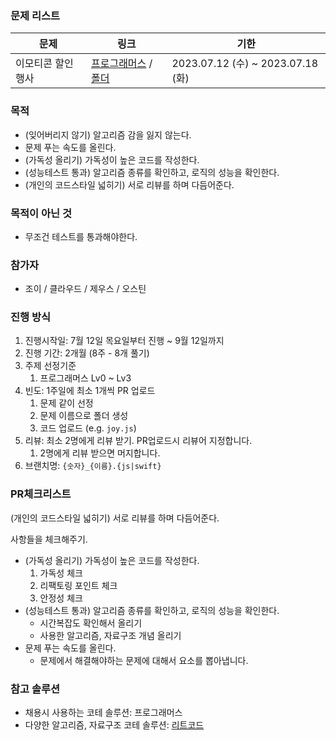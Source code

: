 ### 문제 리스트

| 문제              | 링크                                                                                                     | 기한                              |
| ----------------- | -------------------------------------------------------------------------------------------------------- | --------------------------------- |
| 이모티콘 할인행사 | [프로그래머스](https://school.programmers.co.kr/learn/courses/30/lessons/150368) / [폴더](/01/README.md) | 2023.07.12 (수) ~ 2023.07.18 (화) |

### 목적

- (잊어버리지 않기) 알고리즘 감을 잃지 않는다.
- 문제 푸는 속도를 올린다.
- (가독성 올리기) 가독성이 높은 코드를 작성한다.
- (성능테스트 통과) 알고리즘 종류를 확인하고, 로직의 성능을 확인한다.
- (개인의 코드스타일 넓히기) 서로 리뷰를 하며 다듬어준다.

### 목적이 아닌 것

- 무조건 테스트를 통과해야한다.


### 참가자

- 조이 / 클라우드 / 제우스 / 오스틴

### 진행 방식

1. 진행시작일: 7월 12일 목요일부터 진행 ~ 9월 12일까지
2. 진행 기간: 2개월 (8주 - 8개 풀기)
3. 주제 선정기준
   1. 프로그래머스 Lv0 ~ Lv3
4. 빈도: 1주일에 최소 1개씩 PR 업로드
   1. 문제 같이 선정
   2. 문제 이름으로 폴더 생성
   3. 코드 업로드 (e.g. `joy.js`)
5. 리뷰: 최소 2명에게 리뷰 받기. PR업로드시 리뷰어 지정합니다.
   1. 2명에게 리뷰 받으면 머지합니다.
6. 브랜치명: `{숫자}_{이름}.{js|swift}`

### PR체크리스트

(개인의 코드스타일 넓히기) 서로 리뷰를 하며 다듬어준다.

사항들을 체크해주기.

- (가독성 올리기) 가독성이 높은 코드를 작성한다.
  1. 가독성 체크
  2. 리팩토링 포인트 체크
  3. 안정성 체크
- (성능테스트 통과) 알고리즘 종류를 확인하고, 로직의 성능을 확인한다.
  - 시간복잡도 확인해서 올리기
  - 사용한 알고리즘, 자료구조 개념 올리기
- 문제 푸는 속도를 올린다.
  - 문제에서 해결해야하는 문제에 대해서 요소를 뽑아냅니다.


### 참고 솔루션

- 채용시 사용하는 코테 솔루션: 프로그래머스
- 다양한 알고리즘, 자료구조 코테 솔루션: [리트코드](https://leetcode.com/)
  
